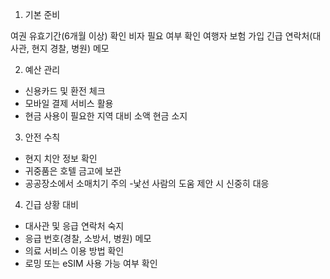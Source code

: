 1. 기본 준비

여권 유효기간(6개월 이상) 확인
비자 필요 여부 확인
여행자 보험 가입
긴급 연락처(대사관, 현지 경찰, 병원) 메모

2. 예산 관리

- 신용카드 및 환전 체크
- 모바일 결제 서비스 활용
- 현금 사용이 필요한 지역 대비 소액 현금 소지

3. 안전 수칙

- 현지 치안 정보 확인
- 귀중품은 호텔 금고에 보관
- 공공장소에서 소매치기 주의
 -낯선 사람의 도움 제안 시 신중히 대응

4. 긴급 상황 대비

- 대사관 및 응급 연락처 숙지
- 응급 번호(경찰, 소방서, 병원) 메모
- 의료 서비스 이용 방법 확인
- 로밍 또는 eSIM 사용 가능 여부 확인